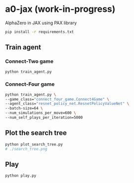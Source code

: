 # a0-jax (work-in-progress)
AlphaZero in JAX using PAX library

```sh
pip install -r requirements.txt
```


## Train agent

### Connect-Two game


```sh
python train_agent.py
```


### Connect-Four game

```sh
python train_agent.py \
--game_class="connect_four_game.Connect4Game" \
--agent_class="resnet_policy_net.ResnetPolicyValueNet" \
--batch-size=64 \
--num_simulations_per_move=600 \
--num_self_plays_per_iteration=5000
```

## Plot the search tree

```sh
python plot_search_tree.py 
# ./search_tree.png
```

## Play

```sh
python play.py
```